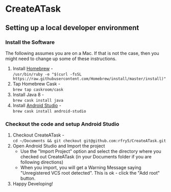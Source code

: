 # CreateATask

## Setting up a local developer environment

### Install the Software
The following assumes you are on a Mac.
If that is not the case, then you might need to change up some of these instructions. 

1. Install [Homebrew](http://brew.sh/) -    
`/usr/bin/ruby -e "$(curl -fsSL https://raw.githubusercontent.com/Homebrew/install/master/install)"`
2. Tap Homebrew Cask -    
`brew tap caskroom/cask`
3. Install Java 8 -    
`brew cask install java` 
4. Install [Android Studio](https://developer.android.com/studio/install.html) -     
`brew cask install android-studio`

### Checkout the code and setup Android Studio

1. Checkout CreateATask -    
`cd ~/Documents && git checkout git@github.com:rfry5/CreateATask.git`
2. Open Android Studio and Import the project
    * Use the "Import Project" option and select the directory where you checked out CreateATask 
      (in your Documents folder if you are following directions)
    * When you import, you will get a Warning Message saying "Unregistered VCS root detected".
      This is ok - click the "Add root" button.
3. Happy Developing! 

